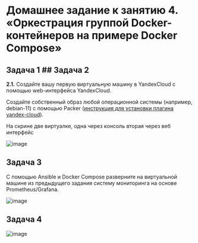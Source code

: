 # Домашнее задание к занятию 4. «Оркестрация группой Docker-контейнеров на примере Docker Compose»

## Задача 1  ## Задача 2

**2.1.** Создайте вашу первую виртуальную машину в YandexCloud с помощью web-интерфейса YandexCloud. 

Создайте собственный образ любой операционной системы (например, debian-11) с помощью Packer ([инструкция для установки плагина yandex-cloud](https://cloud.yandex.ru/docs/tutorials/infrastructure-management/packer-quickstart)).

На скрине две виртуалке, одна через консоль вторая через веб интерфейс

![image](https://github.com/lechuk1981/Netology_devops/assets/5323690/045a4e28-28d1-4dad-8282-19794b2cb18d)

## Задача 3

С помощью Ansible и Docker Compose разверните на виртуальной машине из предыдущего задания систему мониторинга на основе Prometheus/Grafana.

![image](https://github.com/lechuk1981/Netology_devops/assets/5323690/ca45fc9e-f172-4b09-bddb-89f51b427464)


## Задача 4

![image](https://github.com/lechuk1981/Netology_devops/assets/5323690/e4a8c220-c041-487e-99dc-aad7bece7c3f)




